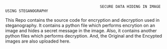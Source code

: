                                               SECURE DATA HIDING IN IMAGE USING STEGANOGRAPHY
This Repo contains the source code for encryption and decryption used in steganography. It contains a python file which performs encrytion on an image and hides a secret message in the image. Also, it contains another python files which performs decryption. And, the Original and the Encypted images are also uploaded here.
